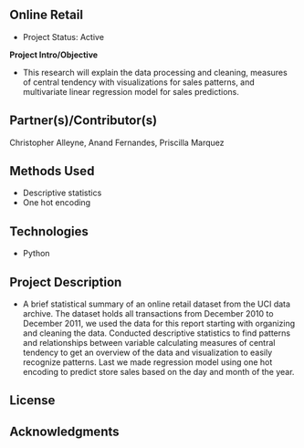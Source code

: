 **Online Retail**
-
- Project Status: Active

**Project Intro/Objective**
-  This research will explain the data processing and cleaning, measures of central tendency with visualizations for sales patterns, and multivariate linear regression model for sales predictions. 

**Partner(s)/Contributor(s)**
-
Christopher Alleyne,
Anand Fernandes,
Priscilla Marquez

**Methods Used**
-
- Descriptive statistics
- One hot encoding

**Technologies**
-
- Python

**Project Description**
-
- A brief statistical summary of an online retail dataset from the UCI data archive. The dataset holds all transactions from December 2010 to December 2011, we used the data for this report starting with organizing and cleaning the data. Conducted descriptive statistics to find patterns and relationships between variable calculating measures of central tendency to get an overview of the data and visualization to easily recognize patterns. Last we made regression model using one hot encoding to predict store sales based on the day and month of the year.

**License**
-

**Acknowledgments**
-
